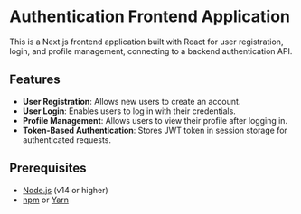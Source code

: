 # Authentication Frontend Application

This is a Next.js frontend application built with React for user registration, login, and profile management, connecting to a backend authentication API.

## Features

- **User Registration**: Allows new users to create an account.
- **User Login**: Enables users to log in with their credentials.
- **Profile Management**: Allows users to view their profile after logging in.
- **Token-Based Authentication**: Stores JWT token in session storage for authenticated requests.

## Prerequisites

- [Node.js](https://nodejs.org/en/download/) (v14 or higher)
- [npm](https://www.npmjs.com/get-npm) or [Yarn](https://yarnpkg.com/getting-started/install)
